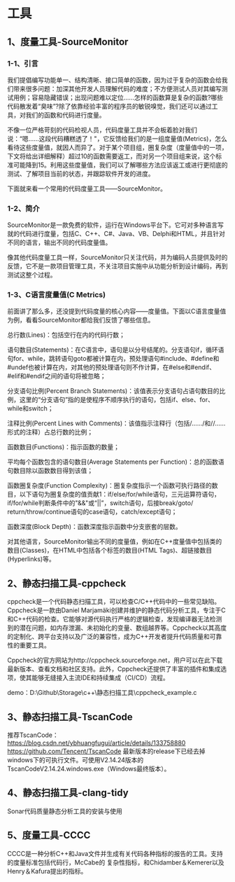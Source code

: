 # 工具

## 1、度量工具-SourceMonitor

### 1-1、引言
我们提倡编写功能单一、结构清晰、接口简单的函数，因为过于复杂的函数会给我们带来很多问题：加深其他开发人员理解代码的难度；不方便测试人员对其编写测试用例；容易隐藏错误；出现问题难以定位……怎样的函数算是复杂的函数?哪些代码散发着“臭味”?除了依靠经验丰富的程序员的敏锐嗅觉，我们还可以通过工具，对我们的函数和代码进行度量。

不像一位严格苛刻的代码检视人员，代码度量工具并不会板着脸对我们说：“嗯……这段代码糟糕透了！"，它反馈给我们的是一组度量值(Metrics)，怎么看待这些度量值，就因人而异了。对于某个项目组，圈复杂度（度量值中的一项，下文将给出详细解释）超过10的函数需要返工，而对另一个项目组来说，这个标准可能降到15。利用这些度量值，我们可以了解哪些方法应该返工或进行更彻底的测试、了解项目当前的状态，并跟踪软件开发的进度。

下面就来看一个常用的代码度量工具——SourceMonitor。

### 1-2、简介
SourceMonitor是一款免费的软件，运行在Windows平台下。它可对多种语言写就的代码进行度量，包括C、C++、C#、Java、VB、Delphi和HTML，并且针对不同的语言，输出不同的代码度量值。

像其他代码度量工具一样，SourceMonitor只关注代码，并为编码人员提供及时的反馈，它不是一款项目管理工具，不关注项目实施中从功能分析到设计编码，再到测试这整个过程。

### 1-3、C语言度量值(C Metrics)
前面讲了那么多，还没提到代码度量的核心内容——度量值。下面以C语言度量值为例，看看SourceMonitor都给我们反馈了哪些信息。

总行数(Lines)：包括空行在内的代码行数；

语句数目(Statements)：在C语言中，语句是以分号结尾的。分支语句if，循环语句for、while，跳转语句goto都被计算在内，预处理语句#include、#define和#undef也被计算在内，对其他的预处理语句则不作计算，在#else和#endif、#elif和#endif之间的语句将被忽略；

分支语句比例(Percent Branch Statements)：该值表示分支语句占语句数目的比例，这里的“分支语句”指的是使程序不顺序执行的语句，包括if、else、for、while和switch；

注释比例(Percent Lines with Comments)：该值指示注释行（包括/……/和//……形式的注释）占总行数的比例；

函数数目(Functions)：指示函数的数量；

平均每个函数包含的语句数目(Average Statements per Function)：总的函数语句数目除以函数数目得到该值；

函数圈复杂度(Function Complexity)：圈复杂度指示一个函数可执行路径的数目，以下语句为圈复杂度的值贡献1：if/else/for/while语句，三元运算符语句，if/for/while判断条件中的"&&"或“||”，switch语句，后接break/goto/ return/throw/continue语句的case语句，catch/except语句；

函数深度(Block Depth)：函数深度指示函数中分支嵌套的层数。

对其他语言，SourceMonitor输出不同的度量值，例如在C++度量值中包括类的数目(Classes)，在HTML中包括各个标签的数目(HTML Tags)、超链接数目(Hyperlinks)等。

## 2、静态扫描工具-cppcheck
cppcheck是一个代码静态扫描工具，可以检查C/C++代码中的一些常见缺陷。
Cppcheck是一款由Daniel Marjamäki创建并维护的静态代码分析工具，专注于C和C++代码的检查。它能够对源代码执行严格的逻辑检查，发现编译器无法检测到的潜在问题，如内存泄漏、未初始化的变量、数组越界等。Cppcheck以其高度的定制化、跨平台支持以及广泛的兼容性，成为C++开发者提升代码质量和可靠性的重要工具。

Cppcheck的官方网站为http://cppcheck.sourceforge.net，用户可以在此下载最新版本、查看文档和社区支持。此外，Cppcheck还提供了丰富的插件和集成选项，使其能够无缝接入主流IDE和持续集成（CI/CD）流程。

demo：D:\Github\Storage\c++\静态扫描工具\cppcheck_example.c

## 3、静态扫描工具-TscanCode
推荐TscanCode：https://blog.csdn.net/ybhuangfugui/article/details/133758880
https://github.com/Tencent/TscanCode
最新版本的release下已经去掉windows下的可执行文件。可使用V2.14.24版本的TscanCodeV2.14.24.windows.exe（Windows最终版本）。

## 4、静态扫描工具-clang-tidy
Sonar代码质量静态分析工具的安装与使用

## 5、度量工具-CCCC
CCCC是一种分析C++和Java文件并生成有关代码各种指标的报告的工具。支持的度量标准包括代码行，McCabe的 复杂性指标，和Chidamber＆Kemerer以及Henry＆Kafura提出的指标。


